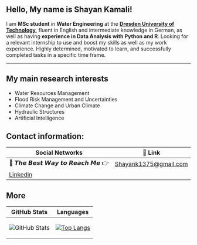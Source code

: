 ## Hello, My name is Shayan Kamali!

I am <b>MSc student</b> in <b>Water Engineering</b> at the [<b>Dresden University of Technology</b>](https://tu-dresden.de/?set_language=en), fluent in English and intermediate knowledge in German, as well as having <b>experience in Data Analysis with Python and R</b>. Looking for a relevant internship to use and boost my skills as well as my work experience. Highly determined, motivated to learn, and successfully completed tasks in a specific time frame.

<!--

<p align="center">
  <img width="500" height="500" src="https://raw.githubusercontent.com/ShayanKml/ShayanKml/main/hi.gif">
</p>

-->

---

## My main research interests
- Water Resources Management
- Flood Risk Management and Uncertainties
- Climate Change and Urban Climate
- Hydraulic Structures
- Artificial Intelligence



## Contact information:
| Social Networks  | 🔗 Link          |
|-----------|--------------------|
| 📧 𝙏𝙝𝙚 𝘽𝙚𝙨𝙩 𝙒𝙖𝙮 𝙩𝙤 𝙍𝙚𝙖𝙘𝙝 𝙈𝙚 👉 | Shayank1375@gmail.com |
|  [Linkedin](https://www.linkedin.com/in/shayankamali/) |  |




## More


| GitHub Stats  | Languages          |
|-----------|--------------------|
| <p><img src="https://github-readme-stats.vercel.app/api?username=ShayanKml&amp;show_icons=true" alt="GitHub Stats"></p> | [![Top Langs](https://github-readme-stats.vercel.app/api/top-langs/?username=ShayanKml&layout=compact)](https://github.com/ShayanKml/github-readme-stats) |
